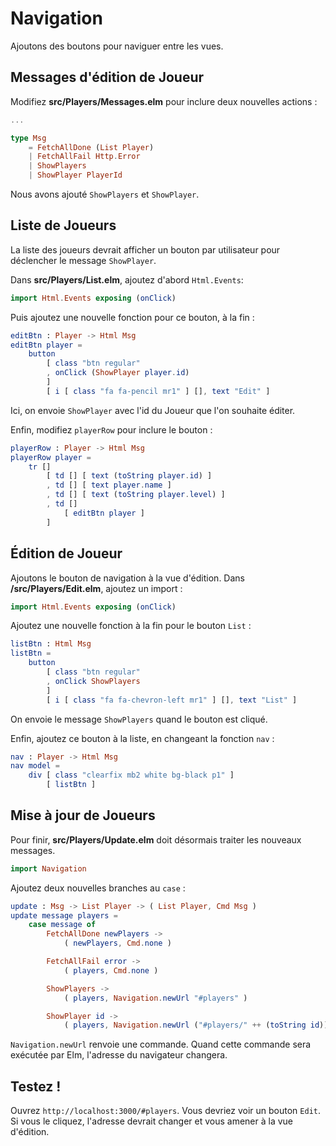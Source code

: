 # Navigation

Ajoutons des boutons pour naviguer entre les vues.

## Messages d'édition de Joueur

Modifiez __src/Players/Messages.elm__ pour inclure deux nouvelles actions :

```elm
...

type Msg
    = FetchAllDone (List Player)
    | FetchAllFail Http.Error
    | ShowPlayers
    | ShowPlayer PlayerId
```

Nous avons ajouté `ShowPlayers` et `ShowPlayer`.

## Liste de Joueurs

La liste des joueurs devrait afficher un bouton par utilisateur pour déclencher le message `ShowPlayer`.

Dans __src/Players/List.elm__, ajoutez d'abord `Html.Events`:

```elm
import Html.Events exposing (onClick)
```

Puis ajoutez une nouvelle fonction pour ce bouton, à la fin :

```elm
editBtn : Player -> Html Msg
editBtn player =
    button
        [ class "btn regular"
        , onClick (ShowPlayer player.id)
        ]
        [ i [ class "fa fa-pencil mr1" ] [], text "Edit" ]
```

Ici, on envoie `ShowPlayer` avec l'id du Joueur que l'on souhaite éditer.

Enfin, modifiez `playerRow` pour inclure le bouton :

```elm
playerRow : Player -> Html Msg
playerRow player =
    tr []
        [ td [] [ text (toString player.id) ]
        , td [] [ text player.name ]
        , td [] [ text (toString player.level) ]
        , td []
            [ editBtn player ]
        ]
```

## Édition de Joueur

Ajoutons le bouton de navigation à la vue d'édition. Dans __/src/Players/Edit.elm__, ajoutez un import :

```elm
import Html.Events exposing (onClick)
```

Ajoutez une nouvelle fonction à la fin pour le bouton `List` :

```elm
listBtn : Html Msg
listBtn =
    button
        [ class "btn regular"
        , onClick ShowPlayers
        ]
        [ i [ class "fa fa-chevron-left mr1" ] [], text "List" ]
```

On envoie le message `ShowPlayers` quand le bouton est cliqué.

Enfin, ajoutez ce bouton à la liste, en changeant la fonction `nav` :

```elm
nav : Player -> Html Msg
nav model =
    div [ class "clearfix mb2 white bg-black p1" ]
        [ listBtn ]
```

## Mise à jour de Joueurs

Pour finir, __src/Players/Update.elm__ doit désormais traiter les nouveaux messages.

```elm
import Navigation
```

Ajoutez deux nouvelles branches au `case` :

```elm
update : Msg -> List Player -> ( List Player, Cmd Msg )
update message players =
    case message of
        FetchAllDone newPlayers ->
            ( newPlayers, Cmd.none )

        FetchAllFail error ->
            ( players, Cmd.none )

        ShowPlayers ->
            ( players, Navigation.newUrl "#players" )

        ShowPlayer id ->
            ( players, Navigation.newUrl ("#players/" ++ (toString id)) )
```

`Navigation.newUrl` renvoie une commande. Quand cette commande sera exécutée par Elm, l'adresse du navigateur changera.

## Testez !

Ouvrez `http://localhost:3000/#players`. Vous devriez voir un bouton `Edit`. Si vous le cliquez, l'adresse devrait changer et vous amener à la vue d'édition.
